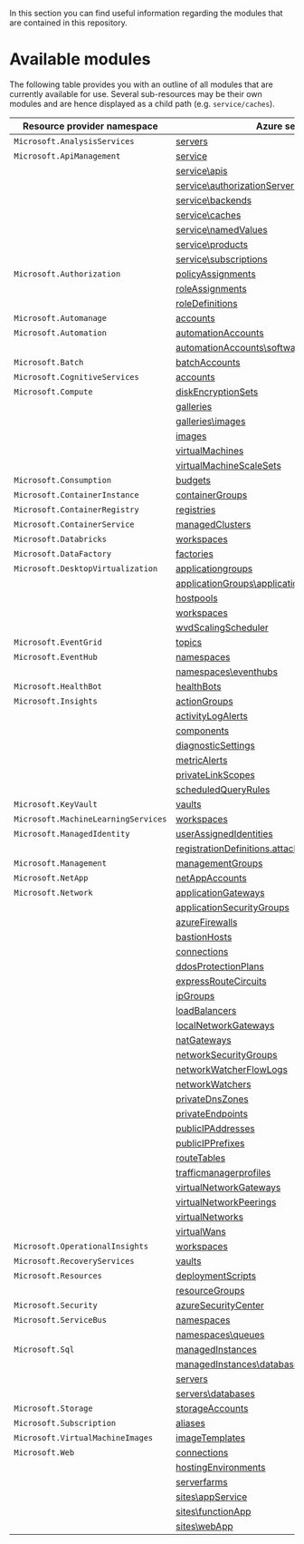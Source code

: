 In this section you can find useful information regarding the modules that are contained in this repository.

# Available modules
The following table provides you with an outline of all modules that are currently available for use. Several sub-resources may be their own modules and are hence displayed as a child path (e.g. `service/caches`).

| Resource provider namespace | Azure service | ARM | Bicep |
| --------------------------- | ------------- | --- | ----- |
| `Microsoft.AnalysisServices` | [servers](Microsoft.AnalysisServices/servers)
| `Microsoft.ApiManagement` | [service](Microsoft.ApiManagement/service)
| | [service\apis](.\Microsoft.ApiManagement\serviceResources\apis) | X | |
| | [service\authorizationServers](.\Microsoft.ApiManagement\serviceResources\authorizationServers) | X | |
| | [service\backends](.\Microsoft.ApiManagement\serviceResources\backends) | X | |
| | [service\caches](.\Microsoft.ApiManagement\serviceResources\caches) | X | |
| | [service\namedValues](.\Microsoft.ApiManagement\serviceResources\namedValues) | X | |
| | [service\products](.\Microsoft.ApiManagement\serviceResources\products) | X | |
| | [service\subscriptions](.\Microsoft.ApiManagement\serviceResources\subscriptions) | X | |
| `Microsoft.Authorization` | [policyAssignments](Microsoft.Authorization/policyAssignments)
| | [roleAssignments](Microsoft.Authorization/roleAssignments)
| | [roleDefinitions](Microsoft.Authorization/roleDefinitions)
| `Microsoft.Automanage` | [accounts](Microsoft.Automanage/accounts)
| `Microsoft.Automation` | [automationAccounts](Microsoft.Automation/automationAccounts)
| | [automationAccounts\softwareUpdateConfigurations](.\Microsoft.Automation\automationAccountsResources\softwareUpdateConfigurations) | X | |
| `Microsoft.Batch` | [batchAccounts](Microsoft.Batch/batchAccounts)
| `Microsoft.CognitiveServices` | [accounts](Microsoft.CognitiveServices/accounts)
| `Microsoft.Compute` | [diskEncryptionSets](Microsoft.Compute/diskEncryptionSets)
| | [galleries](Microsoft.Compute/galleries)
| | [galleries\images](.\Microsoft.Compute\galleriesResources\images) | X | |
| | [images](Microsoft.Compute/images)
| | [virtualMachines](Microsoft.Compute/virtualMachines)
| | [virtualMachineScaleSets](Microsoft.Compute/virtualMachineScaleSets)
| `Microsoft.Consumption` | [budgets](Microsoft.Consumption/budgets)
| `Microsoft.ContainerInstance` | [containerGroups](Microsoft.ContainerInstance/containerGroups)
| `Microsoft.ContainerRegistry` | [registries](Microsoft.ContainerRegistry/registries)
| `Microsoft.ContainerService` | [managedClusters](Microsoft.ContainerService/managedClusters)
| `Microsoft.Databricks` | [workspaces](Microsoft.Databricks/workspaces)
| `Microsoft.DataFactory` | [factories](Microsoft.DataFactory/factories)
| `Microsoft.DesktopVirtualization` | [applicationgroups](Microsoft.DesktopVirtualization/applicationgroups)
| | [applicationGroups\applications](.\Microsoft.DesktopVirtualization\applicationGroupsResources\applications) | X | X |
| | [hostpools](Microsoft.DesktopVirtualization/hostpools)
| | [workspaces](Microsoft.DesktopVirtualization/workspaces)
| | [wvdScalingScheduler](Microsoft.DesktopVirtualization/wvdScalingScheduler)
| `Microsoft.EventGrid` | [topics](Microsoft.EventGrid/topics)
| `Microsoft.EventHub` | [namespaces](Microsoft.EventHub/namespaces)
| | [namespaces\eventhubs](.\Microsoft.EventHub\namespacesResources\eventhubs) | X | |
| `Microsoft.HealthBot` | [healthBots](Microsoft.HealthBot/healthBots)
| `Microsoft.Insights` | [actionGroups](Microsoft.Insights/actionGroups)
| | [activityLogAlerts](Microsoft.Insights/activityLogAlerts)
| | [components](Microsoft.Insights/components)
| | [diagnosticSettings](Microsoft.Insights/diagnosticSettings)
| | [metricAlerts](Microsoft.Insights/metricAlerts)
| | [privateLinkScopes](Microsoft.Insights/privateLinkScopes)
| | [scheduledQueryRules](Microsoft.Insights/scheduledQueryRules)
| `Microsoft.KeyVault` | [vaults](Microsoft.KeyVault/vaults)
| `Microsoft.MachineLearningServices` | [workspaces](Microsoft.MachineLearningServices/workspaces)
| `Microsoft.ManagedIdentity` | [userAssignedIdentities](Microsoft.ManagedIdentity/userAssignedIdentities)
| | [registrationDefinitions\.attachments](.\Microsoft.ManagedServices\registrationDefinitions\.attachments) | | |
| `Microsoft.Management` | [managementGroups](Microsoft.Management/managementGroups)
| `Microsoft.NetApp` | [netAppAccounts](Microsoft.NetApp/netAppAccounts)
| `Microsoft.Network` | [applicationGateways](Microsoft.Network/applicationGateways)
| | [applicationSecurityGroups](Microsoft.Network/applicationSecurityGroups)
| | [azureFirewalls](Microsoft.Network/azureFirewalls)
| | [bastionHosts](Microsoft.Network/bastionHosts)
| | [connections](Microsoft.Network/connections)
| | [ddosProtectionPlans](Microsoft.Network/ddosProtectionPlans)
| | [expressRouteCircuits](Microsoft.Network/expressRouteCircuits)
| | [ipGroups](Microsoft.Network/ipGroups)
| | [loadBalancers](Microsoft.Network/loadBalancers)
| | [localNetworkGateways](Microsoft.Network/localNetworkGateways)
| | [natGateways](Microsoft.Network/natGateways)
| | [networkSecurityGroups](Microsoft.Network/networkSecurityGroups)
| | [networkWatcherFlowLogs](Microsoft.Network/networkWatcherFlowLogs)
| | [networkWatchers](Microsoft.Network/networkWatchers)
| | [privateDnsZones](Microsoft.Network/privateDnsZones)
| | [privateEndpoints](Microsoft.Network/privateEndpoints)
| | [publicIPAddresses](Microsoft.Network/publicIPAddresses)
| | [publicIPPrefixes](Microsoft.Network/publicIPPrefixes)
| | [routeTables](Microsoft.Network/routeTables)
| | [trafficmanagerprofiles](Microsoft.Network/trafficmanagerprofiles)
| | [virtualNetworkGateways](Microsoft.Network/virtualNetworkGateways)
| | [virtualNetworkPeerings](Microsoft.Network/virtualNetworkPeerings)
| | [virtualNetworks](Microsoft.Network/virtualNetworks)
| | [virtualWans](Microsoft.Network/virtualWans)
| `Microsoft.OperationalInsights` | [workspaces](Microsoft.OperationalInsights/workspaces)
| `Microsoft.RecoveryServices` | [vaults](Microsoft.RecoveryServices/vaults)
| `Microsoft.Resources` | [deploymentScripts](Microsoft.Resources/deploymentScripts)
| | [resourceGroups](Microsoft.Resources/resourceGroups)
| `Microsoft.Security` | [azureSecurityCenter](Microsoft.Security/azureSecurityCenter)
| `Microsoft.ServiceBus` | [namespaces](Microsoft.ServiceBus/namespaces)
| | [namespaces\queues](.\Microsoft.ServiceBus\namespacesResources\queues) | X | |
| `Microsoft.Sql` | [managedInstances](Microsoft.Sql/managedInstances)
| | [managedInstances\databases](.\Microsoft.Sql\managedInstancesResources\databases) | X | |
| | [servers](Microsoft.Sql/servers)
| | [servers\databases](.\Microsoft.Sql\serversResources\databases) | X | |
| `Microsoft.Storage` | [storageAccounts](Microsoft.Storage/storageAccounts)
| `Microsoft.Subscription` | [aliases](Microsoft.Subscription/aliases)
| `Microsoft.VirtualMachineImages` | [imageTemplates](Microsoft.VirtualMachineImages/imageTemplates)
| `Microsoft.Web` | [connections](Microsoft.Web/connections)
| | [hostingEnvironments](Microsoft.Web/hostingEnvironments)
| | [serverfarms](Microsoft.Web/serverfarms)
| | [sites\appService](.\Microsoft.Web\sites\appService) | X | |
| | [sites\functionApp](.\Microsoft.Web\sites\functionApp) | X | |
| | [sites\webApp](.\Microsoft.Web\sites\webApp) | X | |
